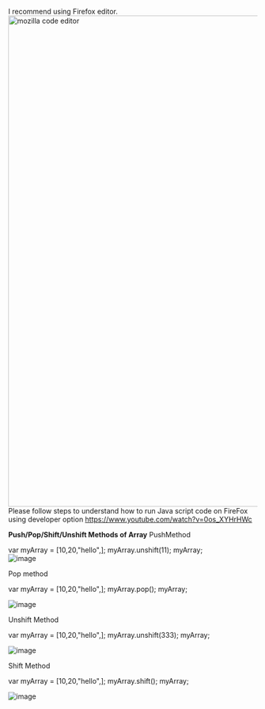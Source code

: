 I recommend using Firefox editor.  
<img width="993" alt="mozilla code editor" src="https://user-images.githubusercontent.com/34305933/111946422-d8701280-8ab1-11eb-96a2-d07f47fa12f8.PNG">
Please follow steps to understand how to run Java script code on FireFox using developer option https://www.youtube.com/watch?v=0os_XYHrHWc

**Push/Pop/Shift/Unshift Methods of Array**
PushMethod

var myArray = [10,20,"hello",];
myArray.unshift(11);
myArray;  
![image](https://user-images.githubusercontent.com/34305933/111948824-1ff89d80-8ab6-11eb-9eab-8478671fca1c.png)


Pop method

var myArray = [10,20,"hello",];
myArray.pop();
myArray;

![image](https://user-images.githubusercontent.com/34305933/111948992-4e767880-8ab6-11eb-8fff-519cbb556c76.png)

Unshift Method

var myArray = [10,20,"hello",];
myArray.unshift(333);
myArray;

![image](https://user-images.githubusercontent.com/34305933/111949058-6c43dd80-8ab6-11eb-840d-987121675639.png)

Shift Method

var myArray = [10,20,"hello",];
myArray.shift();
myArray;

![image](https://user-images.githubusercontent.com/34305933/111949123-88477f00-8ab6-11eb-9570-5bab4e2faade.png)
 
 
